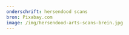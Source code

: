 ```yaml
---
onderschrift: hersendood scans
bron: Pixabay.com
image: /img/hersendood-arts-scans-brein.jpg
---
```

